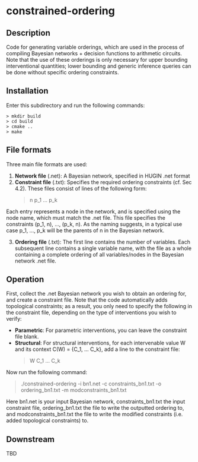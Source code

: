 # constrained-ordering

## Description

Code for generating variable orderings, which are used in the process of compiling Bayesian networks +
decision functions to arithmetic circuits. Note that the use of these orderings is only necessary for
upper bounding interventional quantities; lower bounding and generic inference queries can be done 
without specific ordering constraints.

## Installation

Enter this subdirectory and run the following commands:

    > mkdir build
    > cd build
    > cmake ..
    > make

## File formats

Three main file formats are used:

1. **Network file** (.net): A Bayesian network, specified in HUGIN .net format
2. **Constraint file** (.txt): Specifies the required ordering constraints (cf. Sec 4.2). These files
consist of lines of the following form:
   > n p_1 ... p_k
   
Each entry represents a node in the network, and is specified using the node name, which must match
the .net file. This file specifies the constraints (p_1, n), ..., (p_k, n). As the naming suggests, 
in a typical use case p_1, ..., p_k will be the parents of n in the Bayesian network. 

3. **Ordering file** (.txt): The first line contains the number of variables. Each subsequent line
   contains a single variable name, with the file as a whole containing a complete ordering 
   of all variables/nodes in the Bayesian network .net file.

## Operation

First, collect the .net Bayesian network you wish to obtain an ordering for, and create a constraint
file. Note that the code automatically adds topological constraints; as a result, you only need to 
specify the following in the constraint file, depending on the type of interventions you wish to
verify:

* **Parametric**: For parametric interventions, you can leave the constraint file blank.
* **Structural**: For structural interventions, for each intervenable value W and its context 
  C(W) = {C_1, ... C_k}, add a line to the constraint file:
  > W C_1 ... C_k
  
Now run the following command:
> ./constrained-ordering -i bn1.net -c constraints_bn1.txt -o ordering_bn1.txt -m modconstraints_bn1.txt

Here bn1.net is your input Bayesian network, constraints_bn1.txt the input constraint file, 
ordering_bn1.txt the file to write the outputted ordering to, and modconstraints_bn1.txt the file to
write the modified constraints (i.e. added topological constraints) to.

## Downstream

TBD